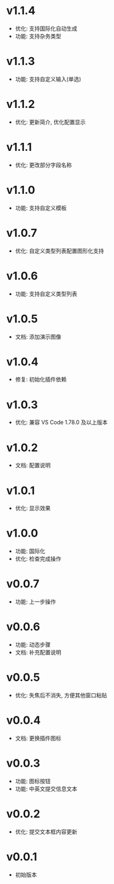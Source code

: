 # v1.1.4

- 优化: 支持国际化自动生成
- 功能: 支持杂务类型

# v1.1.3

- 功能: 支持自定义输入(单选)

# v1.1.2

- 优化: 更新简介, 优化配置显示

# v1.1.1

- 优化: 更改部分字段名称

# v1.1.0

- 功能: 支持自定义模板

# v1.0.7

- 优化: 自定义类型列表配置图形化支持

# v1.0.6

- 功能: 支持自定义类型列表

# v1.0.5

- 文档: 添加演示图像

# v1.0.4

- 修复: 初始化插件依赖

# v1.0.3

- 优化: 兼容 VS Code 1.78.0 及以上版本

# v1.0.2

- 文档: 配置说明

# v1.0.1

- 优化: 显示效果

# v1.0.0

- 功能: 国际化
- 优化: 检查完成操作

# v0.0.7

- 功能: 上一步操作

# v0.0.6

- 功能: 动态步骤
- 文档: 补充配置说明

# v0.0.5

- 优化: 失焦后不消失, 方便其他窗口粘贴

# v0.0.4

- 文档: 更换插件图标

# v0.0.3

- 功能: 图标按钮
- 功能: 中英文提交信息文本

# v0.0.2

- 优化: 提交文本框内容更新

# v0.0.1

- 初始版本
